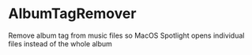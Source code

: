 # AlbumTagRemover
Remove album tag from music files so MacOS Spotlight opens individual files instead of the whole album
